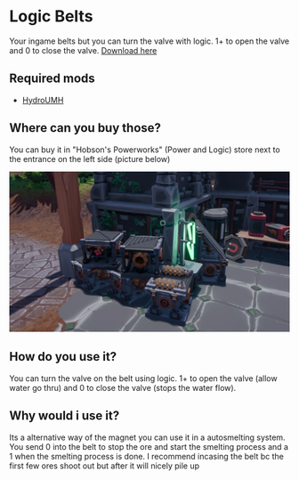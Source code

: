 # Logic Belts
Your ingame belts but you can turn the valve with logic. 1+ to open the valve and 0 to close the valve. [Download here](https://github.com/Gamerkuipers/Hydroneer-Modding/blob/main/LogicBelts/500-LogicBelts_P.pak)

## Required mods
- [HydroUMH](https://github.com/RHlNO/HydroneerModding/raw/main/Release%20Mods/501-HydroUMH_P.pak)

## Where can you buy those?
You can buy it in "Hobson's Powerworks" (Power and Logic) store next to the entrance on the left side (picture below)

![Logic Belts](./img/LogicBelts-Store.png)

## How do you use it? 
You can turn the valve on the belt using logic. 1+ to open the valve (allow water go thru) and 0 to close the valve (stops the water flow).

## Why would i use it?
Its a alternative way of the magnet you can use it in a autosmelting system. You send 0 into the belt to stop the ore and start the smelting process and a 1 when the smelting process is done. I recommend incasing the belt bc the first few ores shoot out but after it will nicely pile up